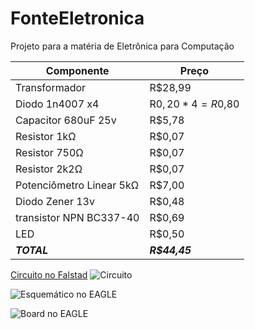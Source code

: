 # FonteEletronica
Projeto para a matéria de Eletrônica para Computação

| Componente | Preço |
| --- | --- |
| Transformador | R$28,99 |
| Diodo 1n4007 x4 | R$0,20 * 4 = R$0,80 |
| Capacitor 680uF 25v | R$5,78 |
| Resistor 1kΩ | R$0,07 |
| Resistor 750Ω | R$0,07 |
| Resistor 2k2Ω | R$0,07 |
| Potenciômetro Linear 5kΩ | R$7,00 |
| Diodo Zener 13v | R$0,48 |
| transistor NPN BC337-40 | R$0,69 |
| LED | R$0,50 |
| ***TOTAL*** | ***R$44,45*** |

[Circuito no Falstad](https://www.falstad.com/circuit/circuitjs.html?ctz=CQAgjCAMB0l3BWcA2aAOMB2ALGXyEw1sESQFJyRsBmcgUwFowwAoAN3DACYVKXe3NGijgQyfmkrSo0BKwDuXXmAngAnCrWRFykEJFhN+4VFYAVDYNMG+o7LLA1nL127rdYQmurQ1k3MiY6uoIYSDM0EGaPDTc2Dhh2Oo0THiyIeqsACYgNAhalNhw+pAiKgByxZDYOXkF+gjI1CXcZfrgVXC1uTQ1pSL5hR1gXTV1fQ5tgw3cTSNjtUq2qpRDdjpK1QPUUjub9YLz67YHJzYXImf903n969cO69h7D6wATuTYU5i8pE8NSjcNo6ADGuyB7Rea0Bsng0UyiKR6n0nh4eCMmCM6jwUiQMDgbC2e1u-32umhhy+AN4BzJtwk5XaOhoDgAXvQAHb0d7MOj8aBY2gFDCaDDwbhMTCiFT81hs8TtOKURkmcogDnc3lOXSq5WKma03VKhpkt6qP7fHb034dbL0ABmAEMAK4AGwALow3fRchAZAS2J9VQz2nNmpRMBRWABzCFUyn4UQHEPtTDEclKEPzIJHCOsD0gKN5osZ8OiCCMdTQLCYSAIOt9dPfYGyIXqMpoULfNCBObgEr253uj0fcS29a5vJtGXwXUThp6wG6y5F2bzFNhnNh0w6LAOKflqf6iAUEoE+sgABK9AAzgBLW8ep2c0H0XTNnaf+LSD9l22fpMZifIB-SAbCPAHOBvDHsuAD29TiE8LQhKUsi0uArBAA)
![Circuito](https://user-images.githubusercontent.com/24720405/177338743-613116f9-f731-4138-b668-0798a2461214.png)

![Esquemático no EAGLE](https://i.imgur.com/f2UnJjM.png)

![Board no EAGLE](https://i.imgur.com/IOnTe4q.png)
